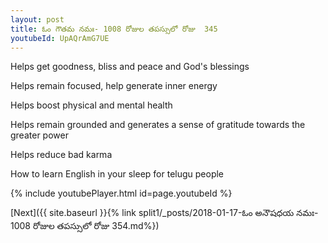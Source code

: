 ```yaml
---
layout: post
title: ఓం గౌతమ నమః- 1008 రోజుల తపస్సులో రోజు  345
youtubeId: UpAQrAmG7UE
---
```

 
 
Helps get goodness, bliss and peace and God's blessings
 
Helps remain focused, help generate inner energy 
 
Helps boost physical and mental health 
 
Helps remain grounded and generates a sense of gratitude towards the greater power 
 
Helps reduce bad karma
 
How to learn English in your sleep for telugu people
 
 
 
 


{% include youtubePlayer.html id=page.youtubeId %}
 
[Next]({{ site.baseurl }}{% link split1/_posts/2018-01-17-ఓం అనౌషధయ నమః- 1008 రోజుల తపస్సులో రోజు  354.md%})
 
